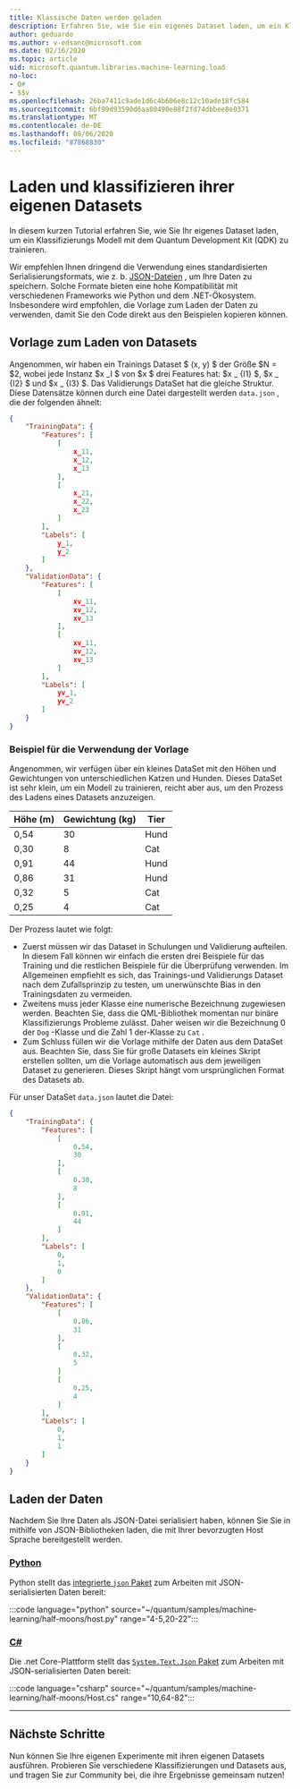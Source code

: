 ```yaml
---
title: Klassische Daten werden geladen
description: Erfahren Sie, wie Sie ein eigenes Dataset laden, um ein Klassifizierungs Modell mit dem Microsoft Quantum Development Kit (QDK) zu trainieren.
author: geduardo
ms.author: v-edsanc@microsoft.com
ms.date: 02/16/2020
ms.topic: article
uid: microsoft.quantum.libraries.machine-learning.load
no-loc:
- Q#
- $$v
ms.openlocfilehash: 26ba7411c9ade1d6c4b606e8c12c10ade18fc584
ms.sourcegitcommit: 6bf99d93590d6aa80490e88f2fd74dbbee8e0371
ms.translationtype: MT
ms.contentlocale: de-DE
ms.lasthandoff: 08/06/2020
ms.locfileid: "87868830"
---
```

# <a name="load-and-classify-your-own-datasets"></a>Laden und klassifizieren ihrer eigenen Datasets

In diesem kurzen Tutorial erfahren Sie, wie Sie Ihr eigenes Dataset laden, um ein Klassifizierungs Modell mit dem Quantum Development Kit (QDK) zu trainieren.

Wir empfehlen Ihnen dringend die Verwendung eines standardisierten Serialisierungsformats, wie z. b. [JSON-Dateien](https://en.wikipedia.org/wiki/JSON) , um Ihre Daten zu speichern.
Solche Formate bieten eine hohe Kompatibilität mit verschiedenen Frameworks wie Python und dem .NET-Ökosystem.
Insbesondere wird empfohlen, die Vorlage zum Laden der Daten zu verwenden, damit Sie den Code direkt aus den Beispielen kopieren können.

## <a name="template-for-loading-your-datasets"></a>Vorlage zum Laden von Datasets

Angenommen, wir haben ein Trainings Dataset $ (x, y) $ der Größe $N = $2, wobei jede Instanz $x _I $ von $x $ drei Features hat: $x _ {I1} $, $x _ {I2} $ und $x _ {I3} $.
Das Validierungs DataSet hat die gleiche Struktur.
Diese Datensätze können durch eine Datei dargestellt werden `data.json` , die der folgenden ähnelt:

```json
{
    "TrainingData": {
        "Features": [
            [
                x_11,
                x_12,
                x_13
            ],
            [
                x_21,
                x_22,
                x_23
            ]
        ],
        "Labels": [
            y_1,
            y_2
        ]
    },
    "ValidationData": {
        "Features": [
            [
                xv_11,
                xv_12,
                xv_13
            ],
            [
                xv_11,
                xv_12,
                xv_13
            ]
        ],
        "Labels": [
            yv_1,
            yv_2
        ]
    }
}
```

### <a name="example-using-the-template"></a>Beispiel für die Verwendung der Vorlage

Angenommen, wir verfügen über ein kleines DataSet mit den Höhen und Gewichtungen von unterschiedlichen Katzen und Hunden. Dieses DataSet ist sehr klein, um ein Modell zu trainieren, reicht aber aus, um den Prozess des Ladens eines Datasets anzuzeigen.

| Höhe (m) | Gewichtung (kg) | Tier |
|-----------|------------|--------|
| 0,54      | 30         | Hund    |
| 0,30      | 8          | Cat    |
| 0,91      | 44         | Hund    |
| 0,86      | 31          | Hund    |
| 0,32      | 5         | Cat    |
| 0,25      | 4          | Cat    |

Der Prozess lautet wie folgt:

- Zuerst müssen wir das Dataset in Schulungen und Validierung aufteilen. In diesem Fall können wir einfach die ersten drei Beispiele für das Training und die restlichen Beispiele für die Überprüfung verwenden. Im Allgemeinen empfiehlt es sich, das Trainings-und Validierungs Dataset nach dem Zufallsprinzip zu testen, um unerwünschte Bias in den Trainingsdaten zu vermeiden.
- Zweitens muss jeder Klasse eine numerische Bezeichnung zugewiesen werden. Beachten Sie, dass die QML-Bibliothek momentan nur binäre Klassifizierungs Probleme zulässt. Daher weisen wir die Bezeichnung 0 der `Dog` -Klasse und die Zahl 1 der-Klasse zu `Cat` .
- Zum Schluss füllen wir die Vorlage mithilfe der Daten aus dem DataSet aus. Beachten Sie, dass Sie für große Datasets ein kleines Skript erstellen sollten, um die Vorlage automatisch aus dem jeweiligen Dataset zu generieren. Dieses Skript hängt vom ursprünglichen Format des Datasets ab.

Für unser DataSet `data.json` lautet die Datei:

```json
{
    "TrainingData": {
        "Features": [
            [
                0.54,
                30
            ],
            [
                0.30,
                8
            ],
            [
                0.91,
                44
            ]
        ],
        "Labels": [
            0,
            1,
            0
        ]
    },
    "ValidationData": {
        "Features": [
            [
                0.86,
                31
            ],
            [
                0.32,
                5
            ]
            [
                0.25,
                4
            ]
        ],
        "Labels": [
            0,
            1,
            1
        ]
    }
}

```

## <a name="loading-the-data"></a>Laden der Daten

Nachdem Sie Ihre Daten als JSON-Datei serialisiert haben, können Sie Sie in mithilfe von JSON-Bibliotheken laden, die mit Ihrer bevorzugten Host Sprache bereitgestellt werden.

### <a name="python"></a>[Python](#tab/tabid-python)

Python stellt das [integrierte `json` Paket](https://docs.python.org/3.7/library/json.html) zum Arbeiten mit JSON-serialisierten Daten bereit:

:::code language="python" source="~/quantum/samples/machine-learning/half-moons/host.py" range="4-5,20-22":::

### <a name="c"></a>[C#](#tab/tabid-csharp)

Die .net Core-Plattform stellt das [ `System.Text.Json` Paket](https://www.nuget.org/packages/System.Text.Json) zum Arbeiten mit JSON-serialisierten Daten bereit:

:::code language="csharp" source="~/quantum/samples/machine-learning/half-moons/Host.cs" range="10,64-82":::

***

## <a name="next-steps"></a>Nächste Schritte

Nun können Sie Ihre eigenen Experimente mit ihren eigenen Datasets ausführen. Probieren Sie verschiedene Klassifizierungen und Datasets aus, und tragen Sie zur Community bei, die ihre Ergebnisse gemeinsam nutzen!
